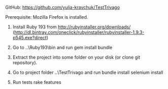 GitHub: https://github.com/yulia-kravchuk/TestTrivago

Prerequisite: Mozilla Firefox is installed.

1. Install Ruby 193 from http://rubyinstaller.org/downloads/ 
(http://dl.bintray.com/oneclick/rubyinstaller/rubyinstaller-1.9.3-p545.exe?direct)

2. Go to ..\Ruby193\bin and run 
gem install bundle

3. Extract the project into some folder on your disk (or clone git repository).

3. Go to project folder ..\TestTrivago and run
bundle install
selenium install

4. Run tests
rake features
